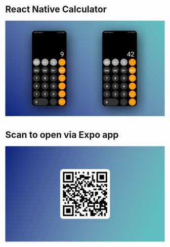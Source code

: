# React Native Calculator

![Image alt](https://github.com/SergeiRizzotti/Calculator/raw/master/screenshot/01.jpg)


# Scan to open via Expo app

![Image alt](https://github.com/SergeiRizzotti/Calculator/raw/master/screenshot/qr-code.jpg)
